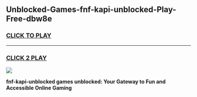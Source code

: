 
## Unblocked-Games-fnf-kapi-unblocked-Play-Free-dbw8e
<h3>
<a href="https://premium76.site?title=fnf-kapi-unblocked&ref=23A">CLICK TO PLAY</a></h3>
<hr>

<h3>
<a href="https://premium76.site?title=fnf-kapi-unblocked&ref=23A">CLICK 2 PLAY</a>
  
</h3>

<a href="https://premium76.site?title=fnf-kapi-unblocked&ref=23A"><img src="https://clearcache.store/games.png"></a>


**fnf-kapi-unblocked games unblocked: Your Gateway to Fun and Accessible Online Gaming**
